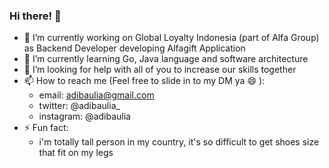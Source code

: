 ### Hi there! 👋 


- 🔭 I’m currently working on Global Loyalty Indonesia (part of Alfa Group) as Backend Developer developing Alfagift Application
- 🌱 I’m currently learning Go, Java language and software architecture
- 🤔 I’m looking for help with all of you to increase our skills together
- 📫 How to reach me (Feel free to slide in to my DM ya 😄 ): 
  - email: adibaulia@gmail.com
  - twitter: @adibaulia_
  - instagram: @adibaulia
- ⚡ Fun fact: 
  - i'm totally tall person in my country, it's so difficult to get shoes size that fit on my legs

